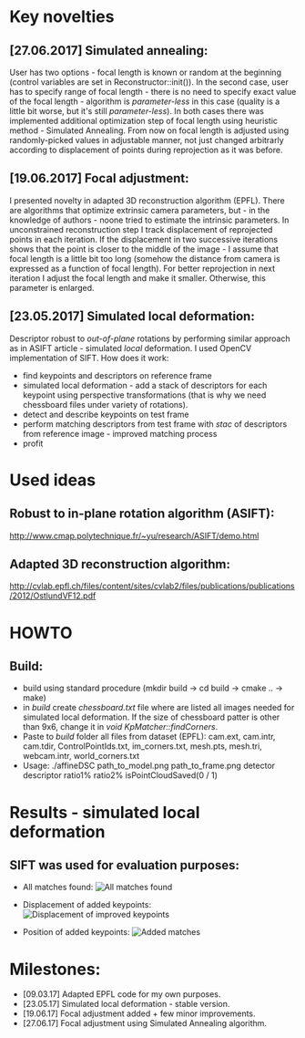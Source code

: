 # Key novelties
## [27.06.2017] Simulated annealing:
User has two options - focal length is known or random at the beginning (control variables are set in Reconstructor::init()). In the second case, user has to specify range of focal length - there is no need to specify exact value of the focal length - algorithm is _parameter-less_ in this case (quality is a little bit worse, but it's still _parameter-less_). In both cases there was implemented additional optimization step of focal length using heuristic method - Simulated Annealing. From now on focal length is adjusted using randomly-picked values in adjustable manner, not just changed arbitrarly according to displacement of points during reprojection as it was before.

## [19.06.2017] Focal adjustment:
I presented novelty in adapted 3D reconstruction algorithm (EPFL). There are algorithms that optimize extrinsic camera parameters, but - in the knowledge of authors - noone tried to estimate the intrinsic parameters. In unconstrained reconstruction step I track displacement of reprojected points in each iteration. If the displacement in two successive iterations shows that the point is closer to the middle of the image - I assume that focal length is a little bit too long (somehow the distance from camera is expressed as a function of focal length). For better reprojection in next iteration I adjust the focal length and make it smaller. Otherwise, this parameter is enlarged. 

## [23.05.2017] Simulated local deformation:
Descriptor robust to *out-of-plane* rotations by performing similar approach as in ASIFT article - simulated *local* deformation. I used OpenCV implementation of SIFT. How does it work:
- find keypoints and descriptors on reference frame
- simulated local deformation - add a stack of descriptors for each keypoint using perspective transformations (that is why we need chessboard files under variety of rotations).
- detect and describe keypoints on test frame
- perform matching descriptors from test frame with *stac* of descriptors from reference image - improved matching process
- profit

# Used ideas
## Robust to in-plane rotation algorithm (ASIFT):
http://www.cmap.polytechnique.fr/~yu/research/ASIFT/demo.html

## Adapted 3D reconstruction algorithm:
http://cvlab.epfl.ch/files/content/sites/cvlab2/files/publications/publications/2012/OstlundVF12.pdf

# HOWTO
## Build:
- build using standard procedure (mkdir build -> cd build -> cmake .. -> make)
- in _build_ create *chessboard.txt* file where are listed all images needed for simulated local deformation. If the size of chessboard patter is other than 9x6, change it in _void KpMatcher::findCorners_.
- Paste to _build_ folder all files from dataset (EPFL): cam.ext, cam.intr, cam.tdir, ControlPointIds.txt, im_corners.txt, mesh.pts, mesh.tri, webcam.intr, world_corners.txt
- Usage: ./affineDSC path_to_model.png path_to_frame.png detector descriptor ratio1% ratio2% isPointCloudSaved(0 / 1)

# Results - simulated local deformation
## SIFT was used for evaluation purposes:
- All matches found:
![All matches found](https://raw.githubusercontent.com/mbed92/ASIFTplusplus/master/PC_056_80_90_sift_sift_all.png)

- Displacement of added keypoints:
![Displacement of improved keypoints](https://raw.githubusercontent.com/mbed92/ASIFTplusplus/master/PC_056_80_90_sift_sift_disp.png)

- Position of added keypoints:
![Added matches](https://raw.githubusercontent.com/mbed92/ASIFTplusplus/master/PC_056_80_90_sift_sift_imp.png)

# Milestones:
- [09.03.17] Adapted EPFL code for my own purposes. 
- [23.05.17] Simulated local deformation - stable version.
- [19.06.17] Focal adjustment added + few minor improvements.
- [27.06.17] Focal adjustment using Simulated Annealing algorithm.
